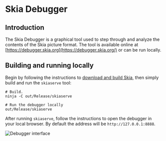 Skia Debugger
=============

Introduction
------------

The Skia Debugger is a graphical tool used to step through and analyze the
contents of the Skia picture format. The tool is available online at
[https://debugger.skia.org](https://debugger.skia.org/) or can be run locally.

Building and running locally
--------------------

Begin by following the instructions to
[download and build Skia](../../user/quick), then simply build and run the
`skiaserve` tool:

<!--?prettify lang=sh?-->

    # Build.
    ninja -C out/Release/skiaserve

    # Run the debugger locally
    out/Release/skiaserve

After running `skiaserve`, follow the instructions to open the debugger in your
local browser. By default the address will be `http://127.0.0.1:8888`.

![Debugger interface](/dev/tools/onlinedebugger.png)

